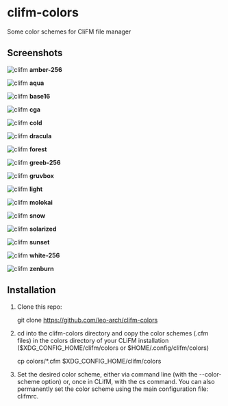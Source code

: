 # clifm-colors
Some color schemes for CliFM file manager

## Screenshots

![clifm](screenshots/amber-256.png)
**amber-256**

![clifm](screenshots/aqua.png)
**aqua**

![clifm](screenshots/base16.png)
**base16**

![clifm](screenshots/cga.png)
**cga**

![clifm](screenshots/cold.png)
**cold**

![clifm](screenshots/dracula.png)
**dracula**

![clifm](screenshots/forest.png)
**forest**

![clifm](screenshots/green-256.png)
**greeb-256**

![clifm](screenshots/gruvbox.png)
**gruvbox**

![clifm](screenshots/light.png)
**light**

![clifm](screenshots/molokai.png)
**molokai**

![clifm](screenshots/snow.png)
**snow**

![clifm](screenshots/solarized.png)
**solarized**

![clifm](screenshots/sunset.png)
**sunset**

![clifm](screenshots/white-256.png)
**white-256**

![clifm](screenshots/zenburn.png)
**zenburn**

## Installation

1) Clone this repo:

	git clone https://github.com/leo-arch/clifm-colors

2) cd into the clifm-colors directory and copy the color schemes (.cfm files) in the colors directory of your CLiFM installation ($XDG_CONFIG_HOME/clifm/colors or $HOME/.config/clifm/colors)

	cp colors/*.cfm $XDG_CONFIG_HOME/clifm/colors

3) Set the desired color scheme, either via command line (with the --color-scheme option) or, once in CLifM, with the cs command. You can also permanently set the color scheme using the main configuration file: clifmrc.
